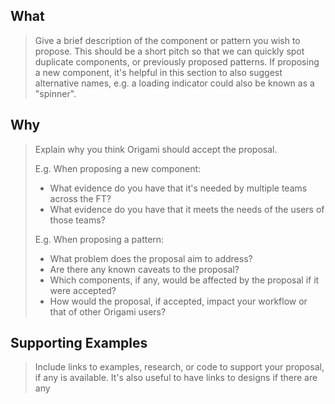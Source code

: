 
<!--
If proposing a new Origami component, please ensure that you have checked both the Origami Registry and the Component Backlog for similar components:

Registry: https://registry.origami.ft.com/
Backlog: https://github.com/Financial-Times/origami-proposals/projects/1

If you need help with putting your proposal together then please
contact the Origami team at origami.support@ft.com or
#ft-origami on Slack.
-->


## What

> Give a brief description of the component or pattern you wish to propose. This should be a short pitch so that we can quickly spot duplicate components, or previously proposed patterns.
> If proposing a new component, it's helpful in this section to also suggest alternative names, e.g. a loading indicator could also be known as a "spinner".


## Why

> Explain why you think Origami should accept the proposal.
>
> E.g. When proposing a new component:
> - What evidence do you have that it's needed by multiple teams across the FT?
> - What evidence do you have that it meets the needs of the users of those teams?
>
> E.g. When proposing a pattern:
> - What problem does the proposal aim to address?
> - Are there any known caveats to the proposal?
> - Which components, if any, would be affected by the proposal if it were accepted?
> - How would the proposal, if accepted, impact your workflow or that of other Origami users?


## Supporting Examples

> Include links to examples, research, or code to support your proposal, if any is available. It's also useful to have links to designs if there are any
